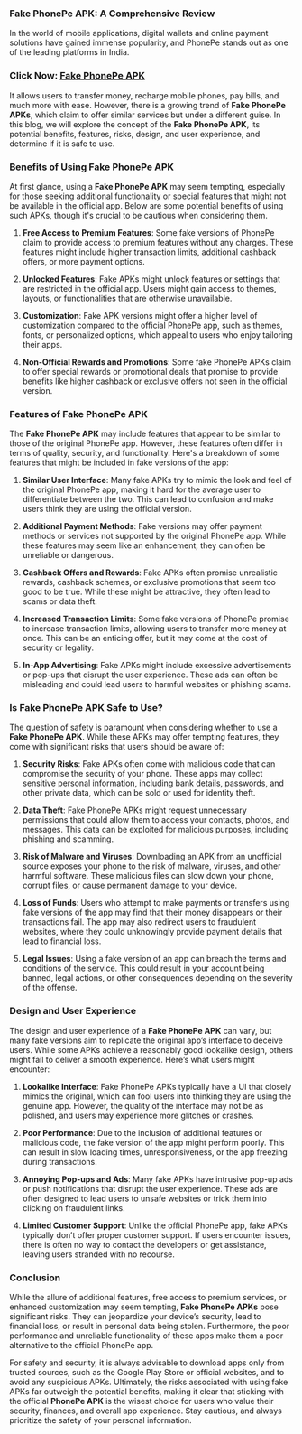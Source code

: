 ### **Fake PhonePe APK: A Comprehensive Review**

In the world of mobile applications, digital wallets and online payment solutions have gained immense popularity, and PhonePe stands out as one of the leading platforms in India. 

### Click Now: [Fake PhonePe APK](https://bom.so/knmLV5)

It allows users to transfer money, recharge mobile phones, pay bills, and much more with ease. However, there is a growing trend of **Fake PhonePe APKs**, which claim to offer similar services but under a different guise. In this blog, we will explore the concept of the **Fake PhonePe APK**, its potential benefits, features, risks, design, and user experience, and determine if it is safe to use. 

### **Benefits of Using Fake PhonePe APK**

At first glance, using a **Fake PhonePe APK** may seem tempting, especially for those seeking additional functionality or special features that might not be available in the official app. Below are some potential benefits of using such APKs, though it's crucial to be cautious when considering them.

1. **Free Access to Premium Features**: Some fake versions of PhonePe claim to provide access to premium features without any charges. These features might include higher transaction limits, additional cashback offers, or more payment options.
   
2. **Unlocked Features**: Fake APKs might unlock features or settings that are restricted in the official app. Users might gain access to themes, layouts, or functionalities that are otherwise unavailable.
   
3. **Customization**: Fake APK versions might offer a higher level of customization compared to the official PhonePe app, such as themes, fonts, or personalized options, which appeal to users who enjoy tailoring their apps.

4. **Non-Official Rewards and Promotions**: Some fake PhonePe APKs claim to offer special rewards or promotional deals that promise to provide benefits like higher cashback or exclusive offers not seen in the official version.

### **Features of Fake PhonePe APK**

The **Fake PhonePe APK** may include features that appear to be similar to those of the original PhonePe app. However, these features often differ in terms of quality, security, and functionality. Here's a breakdown of some features that might be included in fake versions of the app:

1. **Similar User Interface**: Many fake APKs try to mimic the look and feel of the original PhonePe app, making it hard for the average user to differentiate between the two. This can lead to confusion and make users think they are using the official version.

2. **Additional Payment Methods**: Fake versions may offer payment methods or services not supported by the original PhonePe app. While these features may seem like an enhancement, they can often be unreliable or dangerous.

3. **Cashback Offers and Rewards**: Fake APKs often promise unrealistic rewards, cashback schemes, or exclusive promotions that seem too good to be true. While these might be attractive, they often lead to scams or data theft.

4. **Increased Transaction Limits**: Some fake versions of PhonePe promise to increase transaction limits, allowing users to transfer more money at once. This can be an enticing offer, but it may come at the cost of security or legality.

5. **In-App Advertising**: Fake APKs might include excessive advertisements or pop-ups that disrupt the user experience. These ads can often be misleading and could lead users to harmful websites or phishing scams.

### **Is Fake PhonePe APK Safe to Use?**

The question of safety is paramount when considering whether to use a **Fake PhonePe APK**. While these APKs may offer tempting features, they come with significant risks that users should be aware of:

1. **Security Risks**: Fake APKs often come with malicious code that can compromise the security of your phone. These apps may collect sensitive personal information, including bank details, passwords, and other private data, which can be sold or used for identity theft.

2. **Data Theft**: Fake PhonePe APKs might request unnecessary permissions that could allow them to access your contacts, photos, and messages. This data can be exploited for malicious purposes, including phishing and scamming.

3. **Risk of Malware and Viruses**: Downloading an APK from an unofficial source exposes your phone to the risk of malware, viruses, and other harmful software. These malicious files can slow down your phone, corrupt files, or cause permanent damage to your device.

4. **Loss of Funds**: Users who attempt to make payments or transfers using fake versions of the app may find that their money disappears or their transactions fail. The app may also redirect users to fraudulent websites, where they could unknowingly provide payment details that lead to financial loss.

5. **Legal Issues**: Using a fake version of an app can breach the terms and conditions of the service. This could result in your account being banned, legal actions, or other consequences depending on the severity of the offense.

### **Design and User Experience**

The design and user experience of a **Fake PhonePe APK** can vary, but many fake versions aim to replicate the original app’s interface to deceive users. While some APKs achieve a reasonably good lookalike design, others might fail to deliver a smooth experience. Here’s what users might encounter:

1. **Lookalike Interface**: Fake PhonePe APKs typically have a UI that closely mimics the original, which can fool users into thinking they are using the genuine app. However, the quality of the interface may not be as polished, and users may experience more glitches or crashes.

2. **Poor Performance**: Due to the inclusion of additional features or malicious code, the fake version of the app might perform poorly. This can result in slow loading times, unresponsiveness, or the app freezing during transactions.

3. **Annoying Pop-ups and Ads**: Many fake APKs have intrusive pop-up ads or push notifications that disrupt the user experience. These ads are often designed to lead users to unsafe websites or trick them into clicking on fraudulent links.

4. **Limited Customer Support**: Unlike the official PhonePe app, fake APKs typically don’t offer proper customer support. If users encounter issues, there is often no way to contact the developers or get assistance, leaving users stranded with no recourse.

### **Conclusion**

While the allure of additional features, free access to premium services, or enhanced customization may seem tempting, **Fake PhonePe APKs** pose significant risks. They can jeopardize your device’s security, lead to financial loss, or result in personal data being stolen. Furthermore, the poor performance and unreliable functionality of these apps make them a poor alternative to the official PhonePe app. 

For safety and security, it is always advisable to download apps only from trusted sources, such as the Google Play Store or official websites, and to avoid any suspicious APKs. Ultimately, the risks associated with using fake APKs far outweigh the potential benefits, making it clear that sticking with the official **PhonePe APK** is the wisest choice for users who value their security, finances, and overall app experience. Stay cautious, and always prioritize the safety of your personal information.
